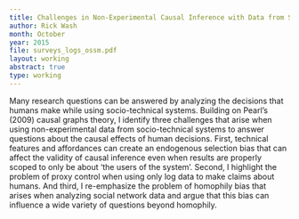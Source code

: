```yaml
---
title: Challenges in Non-Experimental Causal Inference with Data from Socio-Technical Systems
author: Rick Wash 
month: October
year: 2015
file: surveys_logs_ossm.pdf
layout: working
abstract: true
type: working
---
```


Many research questions can be answered by analyzing the decisions that humans make while using socio-technical systems.
Building on Pearl’s (2009) causal graphs theory, I identify three challenges that arise when using non-experimental data
from socio-technical systems to answer questions about the causal effects of human decisions. First, technical features
and affordances can create an endogenous selection bias that can affect the validity of causal inference even when
results are properly scoped to only be about ‘the users of the system’. Second, I highlight the problem of proxy control
when using only log data to make claims about humans. And third, I re-emphasize the problem of homophily bias that
arises when analyzing social network data and argue that this bias can influence a wide variety of questions beyond
homophily.
